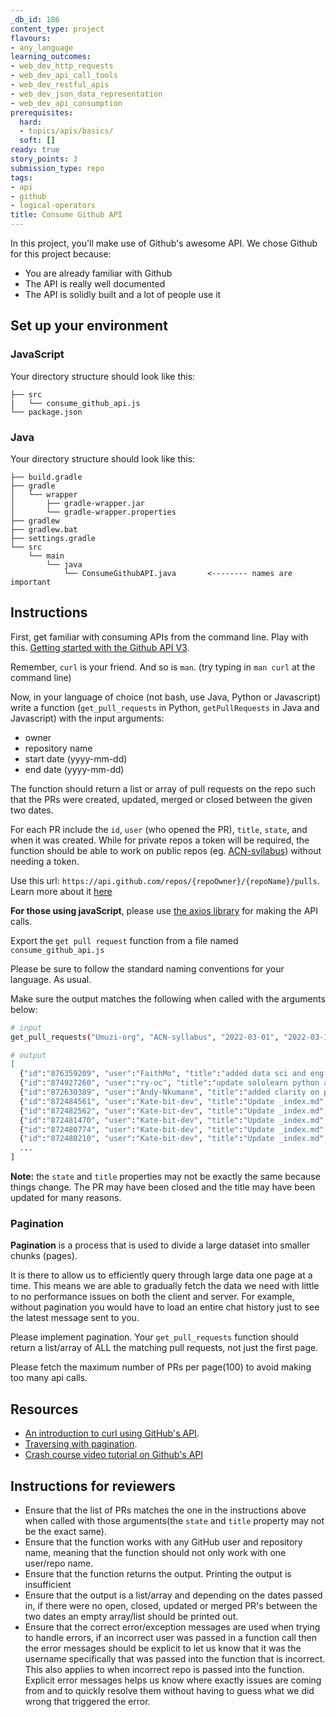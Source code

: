 ```yaml
---
_db_id: 186
content_type: project
flavours:
- any_language
learning_outcomes:
- web_dev_http_requests
- web_dev_api_call_tools
- web_dev_restful_apis
- web_dev_json_data_representation
- web_dev_api_consumption
prerequisites:
  hard:
  - topics/apis/basics/
  soft: []
ready: true
story_points: 3
submission_type: repo
tags:
- api
- github
- logical-operators
title: Consume Github API
---
```


In this project, you'll make use of Github's awesome API. We chose Github for this project because:

- You are already familiar with Github
- The API is really well documented
- The API is solidly built and a lot of people use it

## Set up your environment

### JavaScript

Your directory structure should look like this:

```
├── src
|   └── consume_github_api.js
└── package.json
```

### Java

Your directory structure should look like this:

```
├── build.gradle
├── gradle
│   └── wrapper
│       ├── gradle-wrapper.jar
│       └── gradle-wrapper.properties
├── gradlew
├── gradlew.bat
├── settings.gradle
└── src
    └── main
        └── java
            └── ConsumeGithubAPI.java       <-------- names are important 
```

## Instructions

First, get familiar with consuming APIs from the command line. Play with this. [Getting started with the Github API V3](https://developer.github.com/v3/guides/getting-started/).

Remember, `curl` is your friend. And so is `man`. (try typing in `man curl` at the command line)

Now, in your language of choice (not bash, use Java, Python or Javascript) write a function (`get_pull_requests` in Python, `getPullRequests` in Java and Javascript) with the input arguments:

- owner
- repository name
- start date (yyyy-mm-dd)
- end date (yyyy-mm-dd)

The function should return a list or array of pull requests on the repo such that the PRs were created, updated, merged or closed between the given two dates.

For each PR include the `id`, `user` (who opened the PR), `title`, `state`, and when it was created.
While for private repos a token will be required, the function should be able to work on public repos (eg. [ACN-syllabus](https://github.com/Umuzi-org/ACN-syllabus)) without needing a token.

Use this url: `https://api.github.com/repos/{repoOwner}/{repoName}/pulls`. Learn more about it [here](https://docs.github.com/en/rest/pulls/pulls?apiVersion=2022-11-28#list-pull-requests)

**For those using javaScript**, please use [the axios library](https://axios-http.com/) for making the API calls.

Export the `get pull request` function from a file named `consume_github_api.js`

Please be sure to follow the standard naming conventions for your language. As usual.

Make sure the output matches the following when called with the arguments below:

```bash
# input
get_pull_requests("Umuzi-org", "ACN-syllabus", "2022-03-01", "2022-03-10")

# output
[
  {"id":"876359209", "user":"FaithMo", "title":"added data sci and eng info", "state":"open", "created_at":"2022-03-10"},
  {"id":"874927260", "user":"ry-oc", "title":"update sololearn python and all contentlinks etc", "state":"closed", "created_at": "2022-03-09"},
  {"id":"872630389", "user":"Andy-Nkumane", "title":"added clarity on python error raising", "state":"open", "created_at":"2022-03-07"},
  {"id":"872484561", "user":"Kate-bit-dev", "title":"Update _index.md", "state":"closed", "created_at":"2022-03-06"},
  {"id":"872482562", "user":"Kate-bit-dev", "title":"Update _index.md", "state":"open", "created_at":"2022-03-06"},
  {"id":"872481470", "user":"Kate-bit-dev", "title":"Update _index.md", "state":"closed", "created_at":"2022-03-06"},
  {"id":"872480774", "user":"Kate-bit-dev", "title":"Update _index.md", "state":"closed", "created_at":"2022-03-06"},
  {"id":"872480210", "user":"Kate-bit-dev", "title":"Update _index.md", "state":"closed", "created_at":"2022-03-06"},
  ...
]
```

**Note:** the `state` and `title` properties may not be exactly the same because things change. The PR may have been closed and the title may have been updated for many reasons.

### Pagination

**Pagination** is a process that is used to divide a large dataset into smaller chunks (pages).

It is there to allow us to efficiently query through large data one page at a time.
This means we are able to gradually fetch the data we need with little to no performance issues on both the client and server.
For example, without pagination you would have to load an entire chat history just to see the latest message sent to you.

Please implement pagination. Your `get_pull_requests` function should return a list/array of ALL the matching pull requests, not just the first page.

Please fetch the maximum number of PRs per page(100) to avoid making too many api calls.

## Resources

- [An introduction to curl using GitHub's API](https://gist.github.com/tazjel/8735770).
- [Traversing with pagination](https://docs.github.com/en/rest/guides/traversing-with-pagination#basics-of-pagination).
- [Crash course video tutorial on Github's API](https://www.youtube.com/watch?v=5QlE6o-iYcE)

## Instructions for reviewers

- Ensure that the list of PRs matches the one in the instructions above when called with those arguments(the `state` and `title` property may not be the exact same).
- Ensure that the function works with any GitHub user and repository name, meaning that the function should not only work with one user/repo name.
- Ensure that the function returns the output. Printing the output is insufficient
- Ensure that the output is a list/array and depending on the dates passed in, if there were no open, closed, updated or merged PR's between the two dates an empty array/list should be printed out.
- Ensure that the correct error/exception messages are used when trying to handle errors, if an incorrect user was passed in a function call then the error messages should be explicit to let us know that it was the username specifically that was passed into the function that is incorrect. This also applies to when incorrect repo is passed into the function. Explicit error messages helps us know where exactly issues are coming from and to quickly resolve them without having to guess what we did wrong that triggered the error.